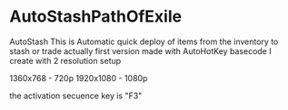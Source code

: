 # AutoStashPathOfExile

AutoStash
This is Automatic quick deploy of items from the inventory to stash or trade
actually first version made with AutoHotKey basecode
I create with 2 resolution setup

1360x768 - 720p
1920x1080 - 1080p

the activation secuence key is "F3"


